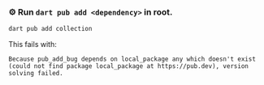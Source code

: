 ### ⚙️ Run `dart pub add <dependency>` in root.

```bash
dart pub add collection
```

This fails with:

`Because pub_add_bug depends on local_package any which doesn't exist (could not find package
  local_package at https://pub.dev), version solving failed.`

